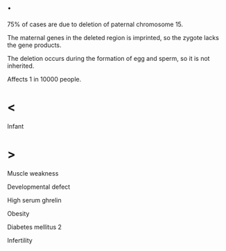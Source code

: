 # .

75% of cases are due to deletion of paternal chromosome 15.

The maternal genes in the deleted region is imprinted, so the zygote lacks the gene products.

The deletion occurs during the formation of egg and sperm, so it is not inherited.

Affects 1 in 10000 people.

# <

Infant

# >

Muscle weakness

Developmental defect

High serum ghrelin

Obesity

Diabetes mellitus 2

Infertility
